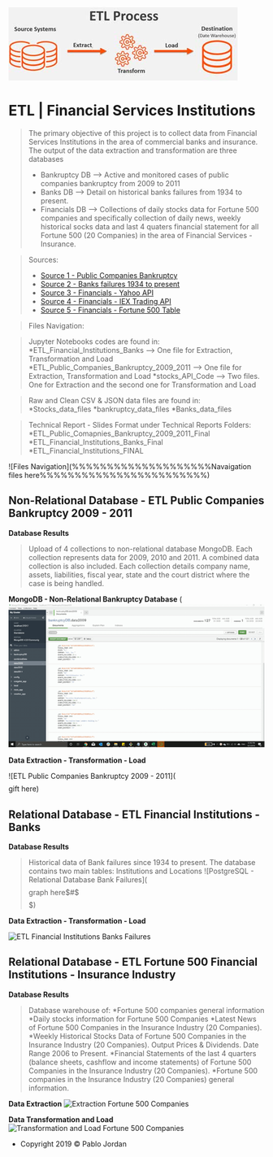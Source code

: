 ![](https://github.com/pablojordan/Financial_data_ETL/blob/master/images/etl-process.png)


# ETL | Financial Services Institutions 

> The primary objective of this project is to collect data from Financial Services Institutions in the area of commercial banks and insurance. The output of the data extraction and transformation are three databases
>* Bankruptcy DB --> Active and monitored cases of public companies bankruptcy from 2009 to 2011
>* Banks DB -->  Detail on historical banks failures from 1934 to present. 
>* Financials DB --> Collections of daily stocks data for Fortune 500 companies and specifically collection of daily news, weekly historical socks data and last 4 quaters financial statement for all Fortune 500 (20 Companies) in the area of Financial Services - Insurance.

> Sources: 
>* [Source 1 - Public Companies Bankruptcy](https://catalog.data.gov/dataset/public-company-bankruptcy-cases-opened-and-monitored)
>* [Source 2 - Banks failures 1934 to present](https://banks.data.fdic.gov/docs/#/Structure/searchInstitutions)
>* [Source 3 - Financials - Yahoo API](https://rapidapi.com/apidojo/api/yahoo-finance1?endpoint=5c3da178e4b0cc6cdc0ed6)
>* [Source 4 - Financials - IEX Trading API](https://iextrading.com/developer/)
>* [Source 5 - Financials - Fortune 500 Table](https://en.wikipedia.org/wiki/List_of_S%26P_500_companies)

> Files Navigation:

> Jupyter Notebooks codes are found in:
>*ETL_Financial_Institutions_Banks --> One file for Extraction, Transformation and Load
>*ETL_Public_Companies_Bankruptcy_2009_2011 --> One file for Extraction, Transformation and Load
>*stocks_API_Code --> Two files. One for Extraction and the second one for Transformation and Load

>Raw and Clean CSV & JSON data files are found in:
>*Stocks_data_files
>*bankruptcy_data_files
>*Banks_data_files

>Technical Report - Slides Format under Technical Reports Folders:
>*ETL_Public_Comapnies_Bankruptcy_2009_2011_Final
>*ETL_Financial_Institutions_Banks_Final
>*ETL_Financial_Institutions_FINAL

![Files Navigation](%%%%%%%%%%%%%%%%%%%%Navaigation files here%%%%%%%%%%%%%%%%%%%%%%%%)


## Non-Relational Database - ETL Public Companies Bankruptcy 2009 - 2011

**Database Results**
> Upload of 4 collections to non-relational database MongoDB. Each collection represents data for 2009, 2010 and 2011. A combined data collection is also included. Each collection details company name, assets, liabilities, fiscal year, state and the court district where the case is being handled.

**MongoDB - Non-Relational Bankruptcy Database**
(![](https://github.com/pablojordan/Financial_data_ETL/blob/master/images/ETL1.gif)
 

**Data Extraction - Transformation - Load**

![ETL Public Companies Bankruptcy 2009 - 2011]($$$$$$$$$$$$$$$$$$$$$$$$$$$$ gift here)

## Relational Database - ETL Financial Institutions - Banks

**Database Results**
> Historical data of Bank failures since 1934 to present. The database contains two main tables: Institutions and Locations
![PostgreSQL - Relational Database Bank Failures]($$$$$$$$$$$$$$$$graph here$#$$$$$$$$$$)

**Data Extraction - Transformation - Load**

![ETL Financial Institutions Banks Failures](###################################################33)


## Relational Database - ETL Fortune 500 Financial Institutions - Insurance Industry

**Database Results**
>Database warehouse of:
>*Fortune 500 companies general information 
>*Daily stocks information for Fortune 500 Companies
>*Latest News of Fortune 500 Companies in the Insurance Industry (20 Companies).
>*Weekly Historical Stocks Data of Fortune 500 Companies in the Insurance Industry (20 Companies). Output Prices & Dividends. Date Range 2006 to Present.
>*Financial Statements of the last 4 quarters (balance sheets, cashflow and income statements) of Fortune 500 Companies in the Insurance Industry (20 Companies).
>*Fortune 500 companies in the Insurance Industry (20 Companies) general information. 


**Data Extraction**
![Extraction Fortune 500 Companies](&&&&&&&&&&&&&&&&&&&&&&&&&&&)



**Data Transformation and Load**
![Transformation and Load Fortune 500 Companies]($$$$$$$$$$$$$$$$$$$$$$$$$$$$$)




- Copyright 2019 © Pablo Jordan

